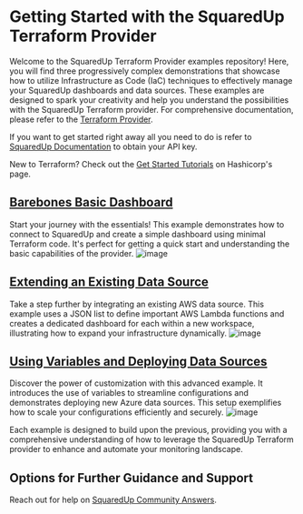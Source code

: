 # Getting Started with the SquaredUp Terraform Provider

Welcome to the SquaredUp Terraform Provider examples repository! Here, you will find three progressively complex demonstrations that showcase how to utilize Infrastructure as Code (IaC) techniques to effectively manage your SquaredUp dashboards and data sources. These examples are designed to spark your creativity and help you understand the possibilities with the SquaredUp Terraform provider. For comprehensive documentation, please refer to the [Terraform Provider](https://registry.terraform.io/providers/squaredup/squaredup/latest/docs).  

If you want to get started right away all you need to do is refer to [SquaredUp Documentation](https://support.squaredup.com/hc/en-us/articles/13234653555869-API-Keys) to obtain your API key.

New to Terraform?  Check out the [Get Started Tutorials](https://developer.hashicorp.com/terraform/tutorials) on Hashicorp's page.

## [Barebones Basic Dashboard](./1%20BarebonesBasic/README.md)

Start your journey with the essentials! This example demonstrates how to connect to SquaredUp and create a simple dashboard using minimal Terraform code. It's perfect for getting a quick start and understanding the basic capabilities of the provider.
![image](https://github.com/squaredup/introduction-to-squaredup-terraform/assets/17866458/b7dc3eae-1087-4872-9d7d-ff95691cf665)

## [Extending an Existing Data Source](./2%20ExistingAwsDatasource/README.md)

Take a step further by integrating an existing AWS data source. This example uses a JSON list to define important AWS Lambda functions and creates a dedicated dashboard for each within a new workspace, illustrating how to expand your infrastructure dynamically.
![image](https://github.com/squaredup/introduction-to-squaredup-terraform/assets/17866458/8f63b0a2-38af-4082-a414-805455389dce)

## [Using Variables and Deploying Data Sources](./3%20AzureDeployment/README.md)

Discover the power of customization with this advanced example. It introduces the use of variables to streamline configurations and demonstrates deploying new Azure data sources. This setup exemplifies how to scale your configurations efficiently and securely.
![image](https://github.com/squaredup/introduction-to-squaredup-terraform/assets/17866458/7facb8d1-2e5d-4210-ab16-4b0477b760a9)

Each example is designed to build upon the previous, providing you with a comprehensive understanding of how to leverage the SquaredUp Terraform provider to enhance and automate your monitoring landscape.

## Options for Further Guidance and Support

Reach out for help on [SquaredUp Community Answers](https://community.squaredup.com/).
